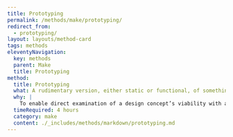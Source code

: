 ```yaml
---
title: Prototyping
permalink: /methods/make/prototyping/
redirect_from:
  - prototyping/
layout: layouts/method-card
tags: methods
eleventyNavigation:
  key: methods
  parent: Make
  title: Prototyping
method:
  title: Prototyping
  what: A rudimentary version, either static or functional, of something that exhibits realistic form and function.
  why: |
    To enable direct examination of a design concept’s viability with a number of other methods such as <a href="https://methods.18f.gov/validate/usability-testing/#usability-testing" class="usa-link">usability testing</a> or a <a href="https://methods.18f.gov/discover/cognitive-walkthrough/#cognitive-walkthrough" class="usa-link">cognitive walkthrough</a>. Static prototypes (often paper) are helpful for gaining feedback on users’ intentions and various design elements. Functional prototypes (often coded) are helpful for observing how users interact with the product.
  timeRequired: 4 hours
  category: make
  content: ./_includes/methods/markdown/prototyping.md
---
```

